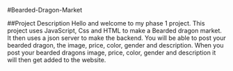 #Bearded-Dragon-Market

##Project Description
Hello and welcome to my phase 1 project. This project uses JavaScript, Css and HTML to make a Bearded dragon market. It then uses a json server to make the backend. You will be able to post your bearded dragon, the image, price, color, gender and description. When you post your bearded dragons image, price, color, gender and description it will then get added to the website.